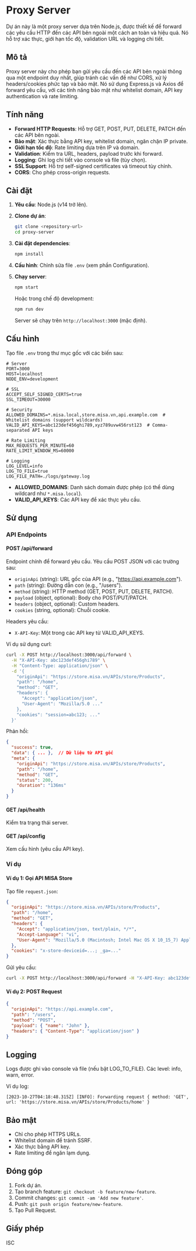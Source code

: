 # Proxy Server

Dự án này là một proxy server dựa trên Node.js, được thiết kế để forward các yêu cầu HTTP đến các API bên ngoài một cách an toàn và hiệu quả. Nó hỗ trợ xác thực, giới hạn tốc độ, validation URL và logging chi tiết.

## Mô tả

Proxy server này cho phép bạn gửi yêu cầu đến các API bên ngoài thông qua một endpoint duy nhất, giúp tránh các vấn đề như CORS, xử lý headers/cookies phức tạp và bảo mật. Nó sử dụng Express.js và Axios để forward yêu cầu, với các tính năng bảo mật như whitelist domain, API key authentication và rate limiting.

## Tính năng

- **Forward HTTP Requests**: Hỗ trợ GET, POST, PUT, DELETE, PATCH đến các API bên ngoài.
- **Bảo mật**: Xác thực bằng API key, whitelist domain, ngăn chặn IP private.
- **Giới hạn tốc độ**: Rate limiting dựa trên IP và domain.
- **Validation**: Kiểm tra URL, headers, payload trước khi forward.
- **Logging**: Ghi log chi tiết vào console và file (tùy chọn).
- **SSL Support**: Hỗ trợ self-signed certificates và timeout tùy chỉnh.
- **CORS**: Cho phép cross-origin requests.

## Cài đặt

1. **Yêu cầu**: Node.js (v14 trở lên).

2. **Clone dự án**:
   ```bash
   git clone <repository-url>
   cd proxy-server
   ```

3. **Cài đặt dependencies**:
   ```bash
   npm install
   ```

4. **Cấu hình**: Chỉnh sửa file `.env` (xem phần Configuration).

5. **Chạy server**:
   ```bash
   npm start
   ```
   Hoặc trong chế độ development:
   ```bash
   npm run dev
   ```

   Server sẽ chạy trên `http://localhost:3000` (mặc định).

## Cấu hình

Tạo file `.env` trong thư mục gốc với các biến sau:

```env
# Server
PORT=3000
HOST=localhost
NODE_ENV=development

# SSL
ACCEPT_SELF_SIGNED_CERTS=true
SSL_TIMEOUT=30000

# Security
ALLOWED_DOMAINS=*.misa.local,store.misa.vn,api.example.com  # Whitelist domains (support wildcards)
VALID_API_KEYS=abc123def456ghi789,xyz789uvw456rst123  # Comma-separated API keys

# Rate Limiting
MAX_REQUESTS_PER_MINUTE=60
RATE_LIMIT_WINDOW_MS=60000

# Logging
LOG_LEVEL=info
LOG_TO_FILE=true
LOG_FILE_PATH=./logs/gateway.log
```

- **ALLOWED_DOMAINS**: Danh sách domain được phép (có thể dùng wildcard như `*.misa.local`).
- **VALID_API_KEYS**: Các API key để xác thực yêu cầu.

## Sử dụng

### API Endpoints

#### POST /api/forward
Endpoint chính để forward yêu cầu. Yêu cầu POST JSON với các trường sau:

- `originApi` (string): URL gốc của API (e.g., "https://api.example.com").
- `path` (string): Đường dẫn con (e.g., "/users").
- `method` (string): HTTP method (GET, POST, PUT, DELETE, PATCH).
- `payload` (object, optional): Body cho POST/PUT/PATCH.
- `headers` (object, optional): Custom headers.
- `cookies` (string, optional): Chuỗi cookie.

Headers yêu cầu:
- `X-API-Key`: Một trong các API key từ VALID_API_KEYS.

Ví dụ sử dụng curl:
```bash
curl -X POST http://localhost:3000/api/forward \
  -H "X-API-Key: abc123def456ghi789" \
  -H "Content-Type: application/json" \
  -d '{
    "originApi": "https://store.misa.vn/APIs/store/Products",
    "path": "/home",
    "method": "GET",
    "headers": {
      "Accept": "application/json",
      "User-Agent": "Mozilla/5.0 ..."
    },
    "cookies": "session=abc123; ..."
  }'
```

Phản hồi:
```json
{
  "success": true,
  "data": { ... },  // Dữ liệu từ API gốc
  "meta": {
    "originApi": "https://store.misa.vn/APIs/store/Products",
    "path": "/home",
    "method": "GET",
    "status": 200,
    "duration": "136ms"
  }
}
```

#### GET /api/health
Kiểm tra trạng thái server.

#### GET /api/config
Xem cấu hình (yêu cầu API key).

### Ví dụ

#### Ví dụ 1: Gọi API MISA Store
Tạo file `request.json`:
```json
{
  "originApi": "https://store.misa.vn/APIs/store/Products",
  "path": "/home",
  "method": "GET",
  "headers": {
    "Accept": "application/json, text/plain, */*",
    "Accept-Language": "vi",
    "User-Agent": "Mozilla/5.0 (Macintosh; Intel Mac OS X 10_15_7) AppleWebKit/537.36 ..."
  },
  "cookies": "x-store-deviceid=...; _ga=..."
}
```

Gửi yêu cầu:
```bash
curl -X POST http://localhost:3000/api/forward -H "X-API-Key: abc123def456ghi789" -d @request.json
```

#### Ví dụ 2: POST Request
```json
{
  "originApi": "https://api.example.com",
  "path": "/users",
  "method": "POST",
  "payload": { "name": "John" },
  "headers": { "Content-Type": "application/json" }
}
```

## Logging

Logs được ghi vào console và file (nếu bật LOG_TO_FILE). Các level: info, warn, error.

Ví dụ log:
```
[2023-10-27T04:18:48.315Z] [INFO]: Forwarding request { method: 'GET', url: 'https://store.misa.vn/APIs/store/Products/home' }
```

## Bảo mật

- Chỉ cho phép HTTPS URLs.
- Whitelist domain để tránh SSRF.
- Xác thực bằng API key.
- Rate limiting để ngăn lạm dụng.

## Đóng góp

1. Fork dự án.
2. Tạo branch feature: `git checkout -b feature/new-feature`.
3. Commit changes: `git commit -am 'Add new feature'`.
4. Push: `git push origin feature/new-feature`.
5. Tạo Pull Request.

## Giấy phép

ISC